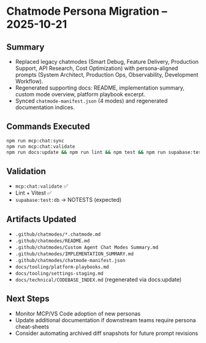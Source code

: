 # Chatmode Persona Migration – 2025-10-21

## Summary
- Replaced legacy chatmodes (Smart Debug, Feature Delivery, Production Support, API Research, Cost Optimization) with persona-aligned prompts (System Architect, Production Ops, Observability, Development Workflow).
- Regenerated supporting docs: README, implementation summary, custom mode overview, platform playbook excerpt.
- Synced `chatmode-manifest.json` (4 modes) and regenerated documentation indices.

## Commands Executed
```bash
npm run mcp:chat:sync
npm run mcp:chat:validate
npm run docs:update && npm run lint && npm test && npm run supabase:test:db
```

## Validation
- `mcp:chat:validate` ✅
- Lint + Vitest ✅
- `supabase:test:db` → NOTESTS (expected)

## Artifacts Updated
- `.github/chatmodes/*.chatmode.md`
- `.github/chatmodes/README.md`
- `.github/chatmodes/Custom Agent Chat Modes Summary.md`
- `.github/chatmodes/IMPLEMENTATION_SUMMARY.md`
- `.github/chatmodes/chatmode-manifest.json`
- `docs/tooling/platform-playbooks.md`
- `docs/tooling/settings-staging.md`
- `docs/technical/CODEBASE_INDEX.md` (regenerated via docs:update)

## Next Steps
- Monitor MCP/VS Code adoption of new personas
- Update additional documentation if downstream teams require persona cheat-sheets
- Consider automating archived diff snapshots for future prompt revisions
